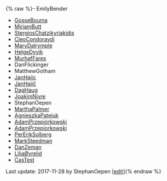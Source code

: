 {% raw %}- EmilyBender
- [GosseBouma](/GosseBouma)
- [MiriamButt](/MiriamButt)
- [StergiosChatzikyriakidis](/StergiosChatzikyriakidis)
- [CleoCondoravdi](/CleoCondoravdi)
- [MaryDalrymple](/MaryDalrymple)
- [HelgeDyvik](/HelgeDyvik)
- [MurhafFares](/MurhafFares)
- DanFlickinger
- MatthewGotham
- [JanHajic](/JanHajic)
- [JanHajič](/JanHaji%C4%8D)
- [DagHaug](/DagHaug)
- [JoakimNivre](/JoakimNivre)
- StephanOepen
- [MarthaPalmer](/MarthaPalmer)
- [AgnieszkaPatejuk](/AgnieszkaPatejuk)
- [AdamPrzepiórkowski](/AdamPrzepi%C3%B3rkowski)
- [AdamPrzepiorkowski](/AdamPrzepiorkowski)
- [PerErikSolberg](/PerErikSolberg)
- [MarkSteedman](/MarkSteedman)
- [DanZeman](/DanZeman)
- [LiljaØvrelid](/Lilja%C3%98vrelid)
- [CasTest](/CasTest)

Last update: 2017-11-28 by StephanOepen [[edit](https://github.com/delph-in/docs/wiki/SynSemGroup/_edit)]{% endraw %}
